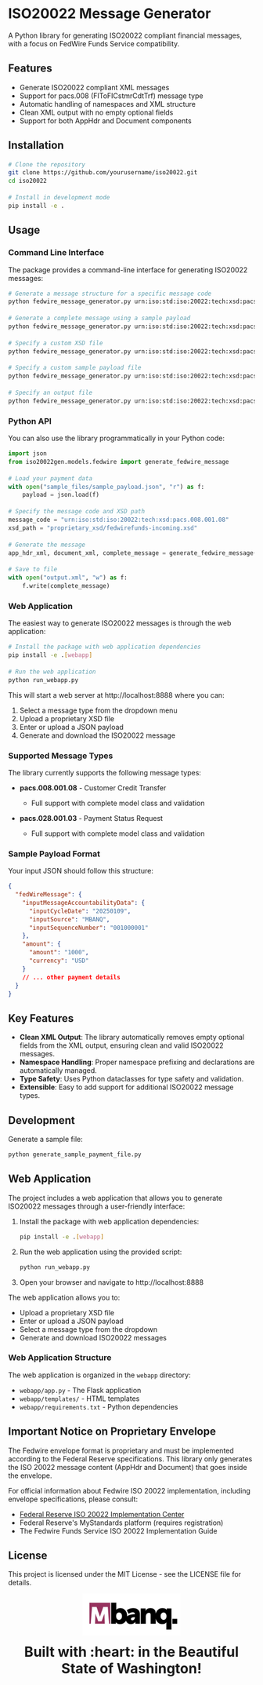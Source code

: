# ISO20022 Message Generator

A Python library for generating ISO20022 compliant financial messages, with a focus on FedWire Funds Service compatibility.

## Features

- Generate ISO20022 compliant XML messages
- Support for pacs.008 (FIToFICstmrCdtTrf) message type
- Automatic handling of namespaces and XML structure
- Clean XML output with no empty optional fields
- Support for both AppHdr and Document components

## Installation

```bash
# Clone the repository
git clone https://github.com/yourusername/iso20022.git
cd iso20022

# Install in development mode
pip install -e .
```

## Usage

### Command Line Interface

The package provides a command-line interface for generating ISO20022 messages:

```bash
# Generate a message structure for a specific message code
python fedwire_message_generator.py urn:iso:std:iso:20022:tech:xsd:pacs.008.001.08

# Generate a complete message using a sample payload
python fedwire_message_generator.py urn:iso:std:iso:20022:tech:xsd:pacs.008.001.08 --generate

# Specify a custom XSD file
python fedwire_message_generator.py urn:iso:std:iso:20022:tech:xsd:pacs.008.001.08 --xsd-file path/to/custom.xsd

# Specify a custom sample payload file
python fedwire_message_generator.py urn:iso:std:iso:20022:tech:xsd:pacs.008.001.08 --generate --sample-file path/to/payload.json

# Specify an output file
python fedwire_message_generator.py urn:iso:std:iso:20022:tech:xsd:pacs.008.001.08 --generate --output-file output.xml
```

### Python API

You can also use the library programmatically in your Python code:

```python
import json
from iso20022gen.models.fedwire import generate_fedwire_message

# Load your payment data
with open("sample_files/sample_payload.json", "r") as f:
    payload = json.load(f)

# Specify the message code and XSD path
message_code = "urn:iso:std:iso:20022:tech:xsd:pacs.008.001.08"
xsd_path = "proprietary_xsd/fedwirefunds-incoming.xsd"

# Generate the message
app_hdr_xml, document_xml, complete_message = generate_fedwire_message(message_code, payload, xsd_path)

# Save to file
with open("output.xml", "w") as f:
    f.write(complete_message)
```

### Web Application

The easiest way to generate ISO20022 messages is through the web application:

```bash
# Install the package with web application dependencies
pip install -e .[webapp]

# Run the web application
python run_webapp.py
```

This will start a web server at http://localhost:8888 where you can:
1. Select a message type from the dropdown menu
2. Upload a proprietary XSD file
3. Enter or upload a JSON payload
4. Generate and download the ISO20022 message

### Supported Message Types

The library currently supports the following message types:

- **pacs.008.001.08** - Customer Credit Transfer
  - Full support with complete model class and validation
  
- **pacs.028.001.03** - Payment Status Request
  - Full support with complete model class and validation

### Sample Payload Format

Your input JSON should follow this structure:

```json
{
  "fedWireMessage": {
    "inputMessageAccountabilityData": {
      "inputCycleDate": "20250109",
      "inputSource": "MBANQ",
      "inputSequenceNumber": "001000001"
    },
    "amount": {
      "amount": "1000",
      "currency": "USD"
    }
    // ... other payment details
  }
}
```

## Key Features

- **Clean XML Output**: The library automatically removes empty optional fields from the XML output, ensuring clean and valid ISO20022 messages.
- **Namespace Handling**: Proper namespace prefixing and declarations are automatically managed.
- **Type Safety**: Uses Python dataclasses for type safety and validation.
- **Extensible**: Easy to add support for additional ISO20022 message types.

## Development

Generate a sample file:

```bash
python generate_sample_payment_file.py
```

## Web Application

The project includes a web application that allows you to generate ISO20022 messages through a user-friendly interface:

1. Install the package with web application dependencies:
   ```bash
   pip install -e .[webapp]
   ```

2. Run the web application using the provided script:
   ```bash
   python run_webapp.py
   ```

3. Open your browser and navigate to http://localhost:8888

The web application allows you to:
- Upload a proprietary XSD file
- Enter or upload a JSON payload
- Select a message type from the dropdown
- Generate and download ISO20022 messages

### Web Application Structure

The web application is organized in the `webapp` directory:
- `webapp/app.py` - The Flask application
- `webapp/templates/` - HTML templates
- `webapp/requirements.txt` - Python dependencies

## Important Notice on Proprietary Envelope

The Fedwire envelope format is proprietary and must be implemented according to the Federal Reserve specifications. This library only generates the ISO 20022 message content (AppHdr and Document) that goes inside the envelope.

For official information about Fedwire ISO 20022 implementation, including envelope specifications, please consult:
- [Federal Reserve ISO 20022 Implementation Center](https://www.frbservices.org/resources/financial-services/wires/iso-20022-implementation-center)
- Federal Reserve's MyStandards platform (requires registration)
- The Fedwire Funds Service ISO 20022 Implementation Guide


## License

This project is licensed under the MIT License - see the LICENSE file for details.

<p align="center"><img src="image.png" width="200"/></p>


<p align="center"><strong style="font-size: 2em">Built with :heart: in the Beautiful State of Washington!</strong></p>
